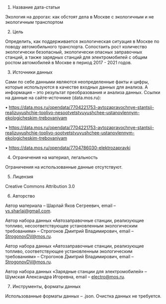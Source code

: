 1. Название дата-статьи

Экология на дорогах: как обстоят дела в Москве с экологичным и не экологичным транспортом  

2. Цель

Определить, как поддерживается экологическая ситуация в Москве по поводу автомобильного транспорта. Сопостаить рост количество экологически безопасный, экологически опасных заправочных станций, а также зарядных станций для электромобилей с общим ростом автомобилей в Москве в период 2017 - 2021 годов. 

3. Источники данных

Сами по себе данными являются неопределенные факты и цифры, которые используются в качестве входных данных для анализа. А информация – это результат преобразования и анализа данных. Ссылки на данные на сайте-источнике (data.mos.ru):


• https://data.mos.ru/opendata/7704221753-avtozapravochnye-stantsii-realizuyushchie-toplivo-nesootvetstvuyushchee-ustanovlennym-ekologicheskim-trebovaniyam

• https://data.mos.ru/opendata/7704221753-avtozapravochnye-stantsii-realizuyushchie-toplivo-sootvetstvuyushchee-ustanovlennym-ekologicheskim-trebovaniyam

• https://data.mos.ru/opendata/7704786030-elektrozapravki

4. Ограничения на материал, легальность

Ограничения на использованные данные отсутствуют.

5. Лицензия

Creative Commons Attribution 3.0

6. Авторство

Автор материала – Шарлай Яков Сегреевич, email – ys.sharlai@gmail.com.

Автор набора данных «Автозаправочные станции, реализующие топливо, несоответствующее установленным экологическим требованиям» – Строгонов Дмитрий Владимирович, email – StrogonovDV@mos.ru.

Автор набора данных «Автозаправочные станции, реализующие топливо, соответствующее установленным экологическим требованиям» – Строгонов Дмитрий Владимирович, email – StrogonovDV@mos.ru.

Автор набора данных «Зарядные станции для электромобилей» – Шумская Александра Игоревна, email – electro@mos.ru.

7. Инструменты, форматы данных

Использованные форматы данных – .json.
Очистка данных не требуется.
